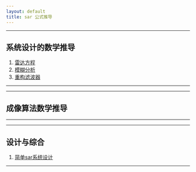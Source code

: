 ```yaml
---
layout: default
title: sar 公式推导
---
```


-----
## 系统设计的数学推导


1. [雷达方程](/radar_math/radar_sys/radar_sys1/radar_equation/index.html)
2. [模糊分析](/radar_math/radar_sys/radar_sys1/ambiguous_analyse/index.html)
3. [重构滤波器](/radar_math/radar_sys/radar_sys1/reconstruct_filter/index.html)



-----

-----
## 成像算法数学推导


-----

-----

## 设计与综合

1. [简单sar系统设计](/radar_math/radar_sys/radar_sys1/design_example1/index.html)

-----